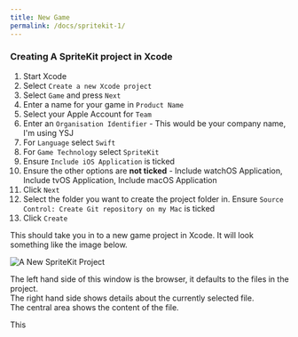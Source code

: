 ```yaml
---
title: New Game  
permalink: /docs/spritekit-1/
---
```


### Creating A SpriteKit project in Xcode

1. Start Xcode
2. Select `Create a new Xcode project`
3. Select `Game` and press `Next`
4. Enter a name for your game in `Product Name`
5. Select your Apple Account for `Team`
6. Enter an `Organisation Identifier` - This would be your company name, I'm using YSJ
7. For `Language` select `Swift`
8. For `Game Technology` select `SpriteKit`
9. Ensure `Include iOS Application` is ticked
10. Ensure the other options are **not ticked** - Include watchOS Application, Include tvOS Application, Include macOS Application
11. Click `Next`
12. Select the folder you want to create the project folder in. Ensure `Source Control: Create Git repository on my Mac` is ticked
13. Click `Create`

This should take you in to a new game project in Xcode. It will look something like the image below.  


<centre>        
    <img src="{{ "/assets/img/spritekit/newproj.png" | relative_url }}" alt="A New SpriteKit Project" class="img-responsive">
</centre>

The left hand side of this window is the browser, it defaults to the files in the project.  
The right hand side shows details about the currently selected file.  
The central area shows the content of the file.  

This